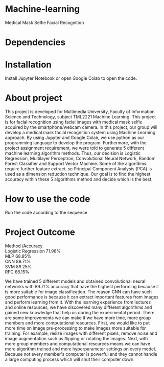 # Machine-learning
Medical Mask Selfie Facial Recognition

# Dependencies


# Installation
Install Jupyter Notebook or open Google Colab to open the code.

# About project
This project is developed for Multimedia University, Faculty of Information Science and 
Technology, subject TML2221 Machine Learning. 
This project is for facial recognition using facial images with medical mask selfie acquired by the smartphone/webcam camera. In this project, our group will develop a medical mask facial recognition system using Machine Learning approach. By using Jupyter and Google Colab, we use python as our programming language to develop the program. Furthermore, with the project assignment requirement, we were told to generate 5 different machine learning algorithm methods. Thus, our decision is Logistic Regression, Multilayer Perceptron, Convolutional Neural Network, Random Forest Classifier and Support Vector Machine. Some of the algorithms require further feature extract, so Principal Component Analysis (PCA) is used as a dimension reduction technique. Our goal is to find the highest accuracy within these 5 algorithms method and decide which is the best.

# How to use the code
Run the code according to the sequence.

# Project Outcome

 Method               /Accuracy  
 Logistic Regression  71.98%  
 MLP                  68.85%  
 CNN                  89.71%  
 SVM                  89.25%  
 RFC                  68.15%  
 
  We have trained 5 different models and obtained convolutional neural networks with 89.71% accuracy that have the highest performing because it is more suitable for image classification. The reason CNN can have such good performance is because it can extract important features from images and perform learning from it. With the learning experience from lectures and online resources, we have discovered many different algorithms and gained new knowledge that help us during the experimental period.
  There are some improvements we can make if we have more time, more group members and more computational resources. First, we would like to put more time on image pre-processing to make images more suitable for training. For example, resize images with different pixels, remove noise and image augmentation such as flipping or rotating the images. Next, with more group members and computational resources means we can have more algorithm trained and more hyperparameter settings on every model. Because not every member's computer is powerful and they cannot handle a large computing process which will shut their computer down.
 
